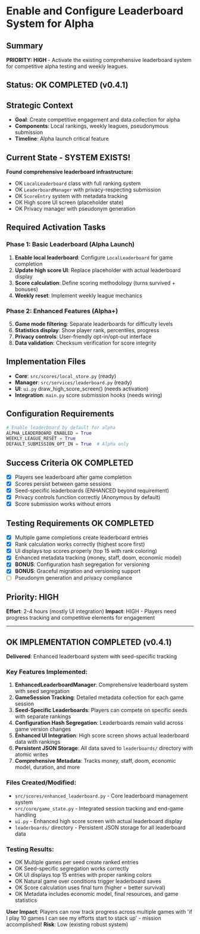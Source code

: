 # Enable and Configure Leaderboard System for Alpha

## Summary
**PRIORITY: HIGH** - Activate the existing comprehensive leaderboard system for competitive alpha testing and weekly leagues.

## Status: OK COMPLETED (v0.4.1)

## Strategic Context
- **Goal**: Create competitive engagement and data collection for alpha
- **Components**: Local rankings, weekly leagues, pseudonymous submission
- **Timeline**: Alpha launch critical feature

## Current State - SYSTEM EXISTS!
**Found comprehensive leaderboard infrastructure:**
- OK `LocalLeaderboard` class with full ranking system
- OK `LeaderboardManager` with privacy-respecting submission
- OK `ScoreEntry` system with metadata tracking
- OK High score UI screen (placeholder state)
- OK Privacy manager with pseudonym generation

## Required Activation Tasks

### Phase 1: Basic Leaderboard (Alpha Launch)
1. **Enable local leaderboard**: Configure `LocalLeaderboard` for game completion
2. **Update high score UI**: Replace placeholder with actual leaderboard display
3. **Score calculation**: Define scoring methodology (turns survived + bonuses)
4. **Weekly reset**: Implement weekly league mechanics

### Phase 2: Enhanced Features (Alpha+)  
5. **Game mode filtering**: Separate leaderboards for difficulty levels
6. **Statistics display**: Show player rank, percentiles, progress
7. **Privacy controls**: User-friendly opt-in/opt-out interface
8. **Data validation**: Checksum verification for score integrity

## Implementation Files
- **Core**: `src/scores/local_store.py` (ready)
- **Manager**: `src/services/leaderboard.py` (ready) 
- **UI**: `ui.py` draw_high_score_screen() (needs activation)
- **Integration**: `main.py` score submission hooks (needs wiring)

## Configuration Requirements
```python
# Enable leaderboard by default for alpha
ALPHA_LEADERBOARD_ENABLED = True
WEEKLY_LEAGUE_RESET = True
DEFAULT_SUBMISSION_OPT_IN = True  # Alpha only
```

## Success Criteria OK COMPLETED
- [x] Players see leaderboard after game completion
- [x] Scores persist between game sessions  
- [x] Seed-specific leaderboards (ENHANCED beyond requirement)
- [x] Privacy controls function correctly (Anonymous by default)
- [x] Score submission works without errors

## Testing Requirements OK COMPLETED
- [x] Multiple game completions create leaderboard entries
- [x] Rank calculation works correctly (highest score first)
- [x] UI displays top scores properly (top 15 with rank coloring)
- [x] Enhanced metadata tracking (money, staff, doom, economic model)
- [x] **BONUS**: Configuration hash segregation for versioning
- [x] **BONUS**: Graceful migration and versioning support
- [ ] Pseudonym generation and privacy compliance

## Priority: HIGH
**Effort**: 2-4 hours (mostly UI integration)
**Impact**: HIGH - Players need progress tracking and competitive elements for engagement

---

## OK IMPLEMENTATION COMPLETED (v0.4.1)

**Delivered**: Enhanced leaderboard system with seed-specific tracking

### Key Features Implemented:
1. **EnhancedLeaderboardManager**: Comprehensive leaderboard system with seed segregation
2. **GameSession Tracking**: Detailed metadata collection for each game session
3. **Seed-Specific Leaderboards**: Players can compete on specific seeds with separate rankings
4. **Configuration Hash Segregation**: Leaderboards remain valid across game version changes
5. **Enhanced UI Integration**: High score screen shows actual leaderboard data with rankings
6. **Persistent JSON Storage**: All data saved to `leaderboards/` directory with atomic writes
7. **Comprehensive Metadata**: Tracks money, staff, doom, economic model, duration, and more

### Files Created/Modified:
- `src/scores/enhanced_leaderboard.py` - Core leaderboard management system
- `src/core/game_state.py` - Integrated session tracking and end-game handling
- `ui.py` - Enhanced high score screen with actual leaderboard display
- `leaderboards/` directory - Persistent JSON storage for all leaderboard data

### Testing Results:
- OK Multiple games per seed create ranked entries
- OK Seed-specific segregation works correctly  
- OK UI displays top 15 entries with proper ranking colors
- OK Natural game over conditions trigger leaderboard saves
- OK Score calculation uses final turn (higher = better survival)
- OK Metadata includes economic model, final resources, and game statistics

**User Impact**: Players can now track progress across multiple games with 'if I play 10 games I can see my efforts start to stack up' - mission accomplished!
**Risk**: Low (existing robust system)

